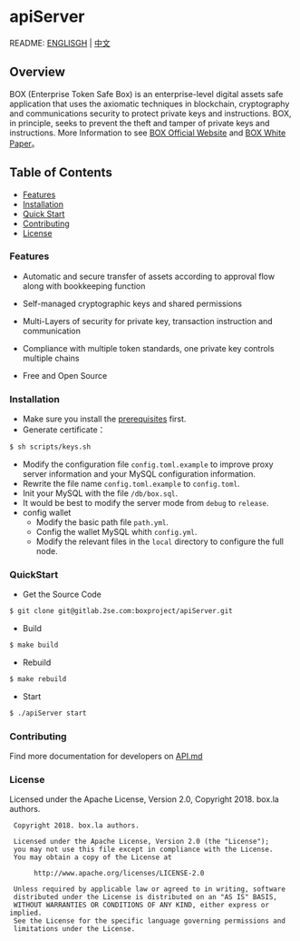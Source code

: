 # apiServer

README: [ENGLISGH](./README.md) | [中文](./docs/readme_zh.md)

## Overview

BOX (Enterprise Token Safe Box) is an enterprise-level digital assets safe application that uses
the axiomatic techniques in blockchain, cryptography and communications security to protect
private keys and instructions. BOX, in principle, seeks to prevent the theft and tamper of private
keys and instructions. More Information to see [BOX Official Website](https://box.la/en) and [BOX White Paper](https://box.la/static/BOX_white_paper_en.pdf)。

## Table of Contents

+ [Features](#Features)
+ [Installation](#Installation)
+ [Quick Start](#QuickStart)
+ [Contributing](#Contributing)
+ [License](#License)

### Features

+ Automatic and secure transfer of assets according to approval flow along with bookkeeping function

+ Self-managed cryptographic keys and shared permissions

+ Multi-Layers of security for private key, transaction instruction and communication

+ Compliance with multiple token standards, one private key controls multiple chains

+ Free and Open Source

### Installation

+ Make sure you install the [prerequisites](./docs/requirements_en.md) first.
+ Generate certificate：

~~~sh
$ sh scripts/keys.sh
~~~

+ Modify the configuration file `config.toml.example` to improve proxy server information and your MySQL configuration information.
+ Rewrite the file name `config.toml.example` to `config.toml`.
+ Init your MySQL with the file `/db/box.sql`.
+ It would be best to modify the server mode from `debug` to `release`.
+ config wallet
  - Modify the basic path file `path.yml`.
  - Config the wallet MySQL whith `config.yml`.
  - Modify the relevant files in the `local` directory to configure the full node.

### QuickStart

+ Get the Source Code

~~~sh
$ git clone git@gitlab.2se.com:boxproject/apiServer.git
~~~

+ Build

~~~sh
$ make build
~~~

+ Rebuild

~~~sh
$ make rebuild
~~~

+ Start

~~~sh
$ ./apiServer start
~~~

### Contributing

Find more documentation for developers on [API.md](./docs/api.md)

### License

Licensed under the Apache License, Version 2.0, Copyright 2018. box.la authors.

```
 Copyright 2018. box.la authors.

 Licensed under the Apache License, Version 2.0 (the "License");
 you may not use this file except in compliance with the License.
 You may obtain a copy of the License at

      http://www.apache.org/licenses/LICENSE-2.0

 Unless required by applicable law or agreed to in writing, software
 distributed under the License is distributed on an "AS IS" BASIS,
 WITHOUT WARRANTIES OR CONDITIONS OF ANY KIND, either express or implied.
 See the License for the specific language governing permissions and
 limitations under the License.
```

